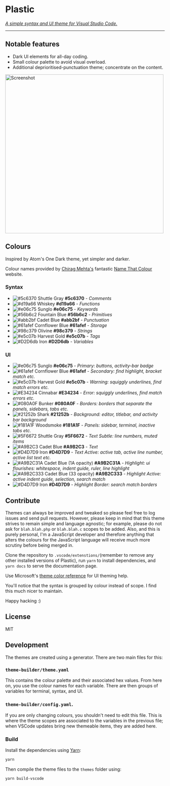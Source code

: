 # Plastic

_[A simple syntax and UI theme for Visual Studio Code.](http://wstone.io/plastic/)_

---

## Notable features

* Dark UI elements for all-day coding.
* Small colour palette to avoid visual overload.
* Additional deprioritised-punctuation theme; concentrate on the content.

<a href="https://raw.githubusercontent.com/will-stone/plastic/master/docs/screenshot-min.png" target="_blank"><img src="https://raw.githubusercontent.com/will-stone/plastic/master/docs/screenshot-min.png" width="500" alt="Screenshot"></a>

## Colours

Inspired by Atom's One Dark theme, yet simpler and darker.

Colour names provided by [Chirag Mehta's](http://chir.ag/about) fantastic
[Name That Colour](http://chir.ag/projects/name-that-color/) website.

### Syntax

* ![#5c6370](https://placehold.it/15/5c6370/000000?text=+) Shuttle Gray
  **#5c6370** - _Comments_
* ![#d19a66](https://placehold.it/15/d19a66/000000?text=+) Whiskey **#d19a66** -
  _Functions_
* ![#e06c75](https://placehold.it/15/e06c75/000000?text=+) Sunglo **#e06c75** -
  _Keywords_
* ![#56b6c2](https://placehold.it/15/56b6c2/000000?text=+) Fountain Blue
  **#56b6c2** - _Primitives_
* ![#abb2bf](https://placehold.it/15/abb2bf/000000?text=+) Cadet Blue
  **#abb2bf** - _Punctuation_
* ![#61afef](https://placehold.it/15/61afef/000000?text=+) Cornflower Blue
  **#61afef** - _Storage_
* ![#98c379](https://placehold.it/15/98c379/000000?text=+) Olivine **#98c379** -
  _Strings_
* ![#e5c07b](https://placehold.it/15/e5c07b/000000?text=+) Harvest Gold
  **#e5c07b** - _Tags_
* ![#D2D6db](https://placehold.it/15/D2D6db/000000?text=+) Iron **#D2D6db** -
  _Variables_

### UI

* ![#e06c75](https://placehold.it/15/e06c75/000000?text=+) Sunglo **#e06c75** -
  _Primary: buttons, activity-bar badge_
* ![#61afef](https://placehold.it/15/61afef/000000?text=+) Cornflower Blue
  **#61afef** - _Secondary: find highlight, bracket match etc._
* ![#e5c07b](https://placehold.it/15/e5c07b/000000?text=+) Harvest Gold
  **#e5c07b** - _Warning: squiggly underlines, find match errors etc._
* ![#E34234](https://placehold.it/15/E34234/000000?text=+) Cinnabar
  **#E34234** - _Error: squiggly underlines, find match errors etc._
* ![#080A0F](https://placehold.it/15/080A0F/000000?text=+) Bunker **#080A0F** -
  _Borders: borders that separate the panels, sidebars, tabs etc._
* ![#21252b](https://placehold.it/15/21252b/000000?text=+) Shark **#21252b** -
  _Background: editor, titlebar, and activity bar background_
* ![#181A1F](https://placehold.it/15/181A1F/000000?text=+) Woodsmoke
  **#181A1F** - _Panels: sidebar, terminal, inactive tabs etc._
* ![#5F6672](https://placehold.it/15/5F6672/000000?text=+) Shuttle Gray
  **#5F6672** - _Text Subtle: line numbers, muted items_
* ![#A9B2C3](https://placehold.it/15/A9B2C3/000000?text=+) Cadet Blue
  **#A9B2C3** - _Text_
* ![#D4D7D9](https://placehold.it/15/D4D7D9/000000?text=+) Iron **#D4D7D9** -
  _Text Active: active tab, active line number, active list text etc._
* ![#A9B2C31A](https://placehold.it/15/A9B2C31A/000000?text=+) Cadet Blue (1A
  opacity) **#A9B2C31A** - _Highlight: ui flourishes: whitespace, indent guide,
  ruler, line highlight_
* ![#A9B2C333](https://placehold.it/15/A9B2C333/000000?text=+) Cadet Blue (33
  opacity) **#A9B2C333** - _Highlight Active: active indent guide, selection,
  search match_
* ![#D4D7D9](https://placehold.it/15/D4D7D9/000000?text=+) Iron **#D4D7D9** -
  _Highlight Border: search match borders_

## Contribute

Themes can always be improved and tweaked so please feel free to log issues and
send pull requests. However, please keep in mind that this theme strives to
remain simple and language agnostic; for example, please do not ask for
`blah.blah.php` or `blah.blah.c` scopes to be added. Also, and this is purely
personal, I'm a JavaScript developer and therefore anything that alters the
colours for the JavaScript language will receive much more scrutiny before being
merged in.

Clone the repository to `.vscode/extenstions/`(remember to remove any other
installed versions of Plastic), run `yarn` to install dependencies, and
`yarn docs` to serve the documentation page.

Use Microsoft's
[theme color reference](https://code.visualstudio.com/docs/getstarted/theme-color-reference)
for UI theming help.

You'll notice that the syntax is grouped by colour instead of scope. I find this
much nicer to maintain.

Happy hacking :)

## License

MIT

## Development

The themes are created using a generator. There are two main files for this:

### `theme-builder/theme.yaml`

This contains the colour palette and their associated hex values. From here on,
you use the colour names for each variable. There are then groups of variables
for terminal, syntax, and UI.

### `theme-builder/config.yaml`.

If you are only changing colours, you shouldn't need to edit this file. This is
where the theme scopes are associated to the variables in the previous file;
when VSCode updates bring new themeable items, they are added here.

### Build

Install the dependencies using [Yarn](https://yarnpkg.com/lang/en/):

```sh
yarn
```

Then compile the theme files to the `themes` folder using:

```sh
yarn build-vscode
```
